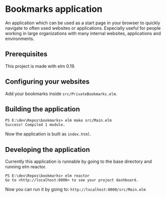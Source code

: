 # Bookmarks application
An application which can be used as a start page in your browser to quickly
navigate to often used websites or applications. Especially useful for people
working in large organizations with many internal websites, applications and environments.

## Prerequisites
This project is made with elm 0.19.

## Configuring your websites
Add your bookmarks inside `src/PrivateBookmarks.elm`.

## Building the application
```
PS E:\dev\Repos\bookmarks> elm make src/Main.elm
Success! Compiled 1 module.
```
Now the application is built as `index.html`. 

## Developing the application
Currently this application is runnable by going to the base directory and running elm reactor.
```
PS E:\dev\Repos\bookmarks> elm reactor
Go to <http://localhost:8000> to see your project dashboard.
```
Now you can run it by going to:
`http://localhost:8000/src/Main.elm`